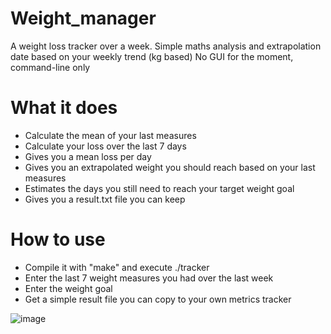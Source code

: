 # Weight_manager
A weight loss tracker over a week. Simple maths analysis and extrapolation date based on your weekly trend (kg based)
No GUI for the moment, command-line only 

# What it does
- Calculate the mean of your last measures
- Calculate your loss over the last 7 days
- Gives you a mean loss per day
- Gives you an extrapolated weight you should reach based on your last measures
- Estimates the days you still need to reach your target weight goal
- Gives you a result.txt file you can keep

  
# How to use
- Compile it with "make" and execute ./tracker
- Enter the last 7 weight measures you had over the last week
- Enter the weight goal
- Get a simple result file you can copy to your own metrics tracker 

![image](https://github.com/KariHab/Weight_manager/assets/121245611/76a322b9-812d-47e2-a845-f70480cdeb28)
